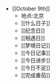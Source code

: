 - [[October 9th]]
    - 地点:北京
    - [[什么日子]]
    - [[纪念日]]
    - [[相遇日]]
    - [[梦境日记]]
    - [[今日记事]]
    - [[今日进步]]
    - [[今日不足]]
    - [[完成番茄]]
